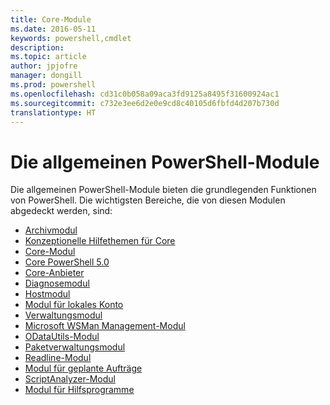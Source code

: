 ```yaml
---
title: Core-Module
ms.date: 2016-05-11
keywords: powershell,cmdlet
description: 
ms.topic: article
author: jpjofre
manager: dongill
ms.prod: powershell
ms.openlocfilehash: cd31c0b058a09aca3fd9125a8495f31600924ac1
ms.sourcegitcommit: c732e3ee6d2e0e9cd8c40105d6fbfd4d207b730d
translationtype: HT
---
```

#  <a name="the-powershell-common-modules"></a>Die allgemeinen PowerShell-Module

Die allgemeinen PowerShell-Module bieten die grundlegenden Funktionen von PowerShell.
Die wichtigsten Bereiche, die von diesen Modulen abgedeckt werden, sind:

-  [Archivmodul](core-modules/Microsoft.PowerShell.Archive-Module.md)
-  [Konzeptionelle Hilfethemen für Core](core-modules/Windows-PowerShell-Core-About-Topics.md)
-  [Core-Modul](core-modules/Microsoft.PowerShell.Core-Module.md)
-  [Core PowerShell 5.0](core-modules/Windows-PowerShell-5.0.md)
-  [Core-Anbieter](core-modules/Windows-PowerShell-Core-Providers.md)
-  [Diagnosemodul](core-modules/Microsoft.PowerShell.Diagnostics-Module.md)
-  [Hostmodul](core-modules/Microsoft.PowerShell.Host-Module.md)
-  [Modul für lokales Konto](core-modules/PSLocalAccount5-Module.md)
-  [Verwaltungsmodul](core-modules/Microsoft.PowerShell.Management-Module.md)
-  [Microsoft WSMan Management-Modul](core-modules/Microsoft.WSMan.Management-Module.md)
-  [ODataUtils-Modul](core-modules/Microsoft.PowerShell.ODataUtils-Module.md)
-  [Paketverwaltungsmodul](core-modules/PackageManagement-Module.md)
-  [Readline-Modul](core-modules/PSReadline-Module.md)
-  [Modul für geplante Aufträge](core-modules/PSScheduledJob-Module.md)
-  [ScriptAnalyzer-Modul](core-modules/PSScriptAnalyzer-Module.md)
-  [Modul für Hilfsprogramme](core-modules/Microsoft.PowerShell.Utility-Module.md)
